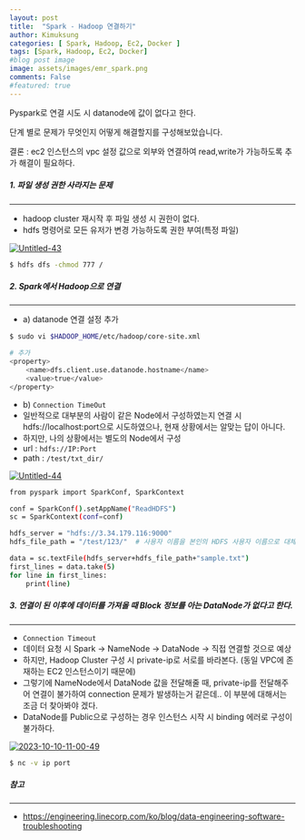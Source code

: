 ```yaml
---
layout: post
title:  "Spark - Hadoop 연결하기"
author: Kimuksung
categories: [ Spark, Hadoop, Ec2, Docker ]
tags: [Spark, Hadoop, Ec2, Docker]
#blog post image
image: assets/images/emr_spark.png
comments: False
#featured: true
---
```


Pyspark로 연결 시도 시 datanode에 값이 없다고 한다.

단계 별로 문제가 무엇인지 어떻게 해결할지를 구성해보았습니다.

결론 : ec2 인스턴스의 vpc 설정 값으로 외부와 연결하여 read,write가 가능하도록 추가 해결이 필요하다.

##### 1. 파일 생성 권한 사라지는 문제
---
- hadoop cluster 재시작 후 파일 생성 시 권한이 없다.
- hdfs 명령어로 모든 유저가 변경 가능하도록 권한 부여(특정 파일)

<a href="https://ibb.co/hfb77ky"><img src="https://i.ibb.co/Hd6FF0V/Untitled-43.png" alt="Untitled-43" border="0"></a>

```bash
$ hdfs dfs -chmod 777 /
```

##### 2. Spark에서 Hadoop으로 연결
---
- a) datanode 연결 설정 추가

```bash
$ sudo vi $HADOOP_HOME/etc/hadoop/core-site.xml

# 추가
<property>
    <name>dfs.client.use.datanode.hostname</name>
    <value>true</value>
</property>
```

- b) `Connection TimeOut`
- 일반적으로 대부분의 사람이 같은 Node에서 구성하였는지 연결 시 hdfs://localhost:port으로 시도하였으나, 현재 상황에서는 알맞는 답이 아니다.
- 하지만, 나의 상황에서는 별도의 Node에서 구성
- url : `hdfs://IP:Port`
- path : `/test/txt_dir/`

<a href="https://ibb.co/zZ4STCH"><img src="https://i.ibb.co/sqVFdcJ/Untitled-44.png" alt="Untitled-44" border="0"></a>


```bash
from pyspark import SparkConf, SparkContext

conf = SparkConf().setAppName("ReadHDFS")
sc = SparkContext(conf=conf)

hdfs_server = "hdfs://3.34.179.116:9000"
hdfs_file_path = "/test/123/"  # 사용자 이름을 본인의 HDFS 사용자 이름으로 대체하세요.

data = sc.textFile(hdfs_server+hdfs_file_path+"sample.txt")
first_lines = data.take(5)
for line in first_lines:
    print(line)
```

##### 3. 연결이 된 이후에 데이터를 가져올 때 Block 정보를 아는 DataNode가 없다고 한다.
---
- `Connection Timeout`
- 데이터 요청 시 Spark → NameNode → DataNode → 직접 연결할 것으로 예상
- 하지만, Hadoop Cluster 구성 시 private-ip로 서로를 바라본다. (동일 VPC에 존재하는 EC2 인스턴스이기 때문에)
- 그렇기에 NameNode에서 DataNode 값을 전달해줄 때, private-ip를 전달해주어 연결이 불가하여 connection 문제가 발생하는거 같은데.. 이 부분에 대해서는 조금 더 찾아봐야 겠다.
- DataNode를 Public으로 구성하는 경우 인스턴스 시작 시 binding 에러로 구성이 불가하다.

<a href="https://ibb.co/Xk80QqQ"><img src="https://i.ibb.co/PzQXLdL/2023-10-10-11-00-49.png" alt="2023-10-10-11-00-49" border="0"></a>

```bash
$ nc -v ip port
```

##### 참고
---
- https://engineering.linecorp.com/ko/blog/data-engineering-software-troubleshooting